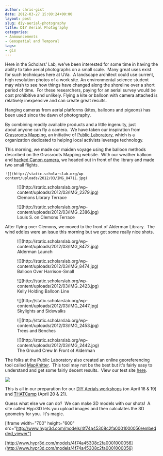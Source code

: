```yaml
---
author: chris-gist
date: 2012-03-27 15:00:24+00:00
layout: post
slug: diy-aerial-photography
title: DIY Aerial Photography
categories:
- Announcements
- Geospatial and Temporal
tags:
- gis
---
```


Here in the Scholars' Lab, we've been interested for some time in having the ability to take aerial photographs on a small scale.  Many great uses exist for such techniques here at UVa.  A landscape architect could use current, high resolution photos of a work site. An environmental science student may wish to see how things have changed along the shoreline over a short period of time.  For these researchers, paying for an aerial survey would be cost prohibitive and unlikely. Flying a kite or balloon with camera attached is relatively inexpensive and can create great results.

Hanging cameras from aerial platforms (kites, balloons and pigeons) has been used since the dawn of photography.

By combining readily available products and a little ingenuity, just about anyone can fly a camera.  We have taken our inspiration from [Grassroots Mapping](http://grassrootsmapping.org/), an initiative of [Public Laboratory](http://publiclaboratory.org/home), which is a organization dedicated to helping local activists leverage technology.


This morning, we made our maiden voyage using the balloon methods described on the Grassroots Mapping website.  With our weather balloon and [hacked Canon camera](http://chdk.wikia.com/wiki/CHDK), we headed out in front of the library and made two small flights.





    ![](http://static.scholarslab.org/wp-content/uploads/2012/03/IMG_84711.jpg)


<figure>
  ![](http://static.scholarslab.org/wp-content/uploads/2012/03/IMG_2379.jpg)
  <figcaption> Clemons Library Terrace</figcaption>
</figure>

<figure>
  ![](http://static.scholarslab.org/wp-content/uploads/2012/03/IMG_2386.jpg)
  <figcaption> Louis S. on Clemons Terrace</figcaption>
</figure>

After flying over Clemons, we moved to the front of Alderman Library.  The wind eddies were an issue this morning but we got some really nice shots.

<figure>
  ![](http://static.scholarslab.org/wp-content/uploads/2012/03/IMG_8472.jpg)
  <figcaption> Alderman Launch</figcaption>
</figure>

<figure>
  ![](http://static.scholarslab.org/wp-content/uploads/2012/03/IMG_8474.jpg)
  <figcaption> Balloon Over Harrison-Small</figcaption>
</figure>

<figure>
  ![](http://static.scholarslab.org/wp-content/uploads/2012/03/IMG_2423.jpg)
  <figcaption> Kelly Holding Balloon Line</figcaption>
</figure>

<figure>
  ![](http://static.scholarslab.org/wp-content/uploads/2012/03/IMG_2447.jpg)
  <figcaption> Skylights and Sidewalks</figcaption>
</figure>

<figure>
  ![](http://static.scholarslab.org/wp-content/uploads/2012/03/IMG_2453.jpg)
  <figcaption> Trees and Benches</figcaption>
</figure>

<figure>
  ![](http://static.scholarslab.org/wp-content/uploads/2012/03/IMG_2442.jpg)
  <figcaption> The Ground Crew In Front of Alderman</figcaption>
</figure>

The folks at the Public Laboratory also created an online georeferencing tool called [MapKnitter](http://mapknitter.org).  This tool may not be the best but it's fairly easy to understand and get some fairly decent results.  View our test site [here](http://mapknitter.org/maps/uva-library-test).


![](http://static.scholarslab.org/wp-content/uploads/2012/03/MapKnitter.png)


This is all in our preparation for our [DIY Aerials workshops](http://www.lib.virginia.edu/scholarslab/resources/class/Spring2012GIS/) (on April 18 & 19) and [THATCamp](http://virginia2012.thatcamp.org/) (April 20 & 21).

Guess what else we can do?  We can make 3D models with our shots!  A site called Hypr3D lets you upload images and then calculates the 3D geometry for you.  It's magic.

[iframe width="700" height="600" src="http://www.hypr3d.com/models/4f74a45308c2fa0001000056/embedded_viewer"]

[http://www.hypr3d.com/models/4f74a45308c2fa0001000056](http://www.hypr3d.com/models/4f74a45308c2fa0001000056)
